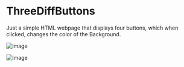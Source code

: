 # ThreeDiffButtons

Just a simple HTML webpage that displays four buttons, which when clicked, changes the color of the Background. 

![image](https://github.com/user-attachments/assets/bbae2c4f-68a6-4cb0-9a76-3e28ae9d2e95)

![image](https://github.com/user-attachments/assets/fabd8cb8-8537-4853-a67c-91408f2fc2a1)
